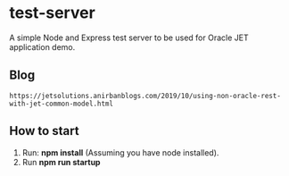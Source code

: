 # test-server
A simple Node and Express test server to be used for Oracle JET application demo.

## Blog
`https://jetsolutions.anirbanblogs.com/2019/10/using-non-oracle-rest-with-jet-common-model.html`

## How to start
1. Run: **npm install** (Assuming you have node installed).
2. Run **npm run startup**
